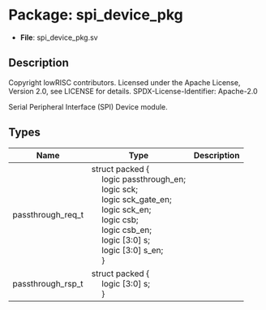 # Package: spi_device_pkg

- **File**: spi_device_pkg.sv
## Description

 Copyright lowRISC contributors.
 Licensed under the Apache License, Version 2.0, see LICENSE for details.
 SPDX-License-Identifier: Apache-2.0

 Serial Peripheral Interface (SPI) Device module.



## Types

| Name              | Type                                                                                                                                                                                                                                                                                                                                                                                                                                                                                                                                                                                                | Description |
| ----------------- | --------------------------------------------------------------------------------------------------------------------------------------------------------------------------------------------------------------------------------------------------------------------------------------------------------------------------------------------------------------------------------------------------------------------------------------------------------------------------------------------------------------------------------------------------------------------------------------------------- | ----------- |
| passthrough_req_t | struct packed {<br><span style="padding-left:20px">               logic       passthrough_en;<br><span style="padding-left:20px">                logic       sck;<br><span style="padding-left:20px">     logic       sck_gate_en;<br><span style="padding-left:20px">      logic       sck_en;<br><span style="padding-left:20px">                     logic       csb;<br><span style="padding-left:20px">     logic       csb_en;<br><span style="padding-left:20px">           logic [3:0] s;<br><span style="padding-left:20px">     logic [3:0] s_en;<br><span style="padding-left:20px">   } |             |
| passthrough_rsp_t | struct packed {<br><span style="padding-left:20px">          logic [3:0] s;<br><span style="padding-left:20px">   }                                                                                                                                                                                                                                                                                                                                                                                                                                                                                 |             |
